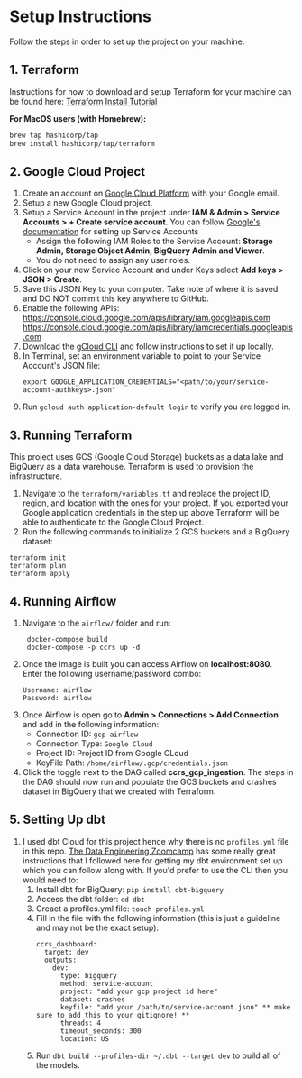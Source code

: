 # Setup Instructions
Follow the steps in order to set up the project on your machine.

## 1. Terraform
Instructions for how to download and setup Terraform for your machine can be found here: [Terraform Install Tutorial](https://developer.hashicorp.com/terraform/tutorials/aws-get-started/install-cli)  

**For MacOS users (with Homebrew):**
```bash
brew tap hashicorp/tap
brew install hashicorp/tap/terraform
```

## 2. Google Cloud Project
   1. Create an account on [Google Cloud Platform](https://cloud.google.com/) with your Google email.
   2. Setup a new Google Cloud project.
   3. Setup a Service Account in the project under **IAM & Admin > Service Accounts > + Create service account**. You can follow [Google's documentation](https://cloud.google.com/iam/docs/service-accounts-create) for setting up Service Accounts
      -  Assign the following IAM Roles to the Service Account: **Storage Admin, Storage Object Admin, BigQuery Admin and Viewer**.
      -  You do not need to assign any user roles.
   4. Click on your new Service Account and under Keys select **Add keys > JSON > Create**.
   8. Save this JSON Key to your computer. Take note of where it is saved and DO NOT commit this key anywhere to GitHub.
   11. Enable the following APIs:
        https://console.cloud.google.com/apis/library/iam.googleapis.com
        https://console.cloud.google.com/apis/library/iamcredentials.googleapis.com
   12. Download the [gCloud CLI](https://cloud.google.com/sdk/docs/install) and follow instructions to set it up locally.
   13. In Terminal, set an environment variable to point to your Service Account's JSON file:
       ```
       export GOOGLE_APPLICATION_CREDENTIALS="<path/to/your/service-account-authkeys>.json"
       ```
   15. Run `gcloud auth application-default login` to verify you are logged in.
  
  ## 3. Running Terraform
   This project uses GCS (Google Cloud Storage) buckets as a data lake and BigQuery as a data warehouse. Terraform is used to provision the infrastructure.
   1. Navigate to the `terraform/variables.tf` and replace the project ID, region, and location with the ones for your project. If you exported your Google application credentials in the step up above Terraform will be able to authenticate to the Google Cloud Project.
   2. Run the following commands to initialize 2 GCS buckets and a BigQuery dataset:
   ```
   terraform init
   terraform plan
   terraform apply
   ```

## 4. Running Airflow
   1. Navigate to the `airflow/` folder and run:
      ```
       docker-compose build
       docker-compose -p ccrs up -d
      ```
   2. Once the image is built you can access Airflow on **localhost:8080**. Enter the following username/password combo:
      ```
      Username: airflow
      Password: airflow
      ```
   3. Once Airflow is open go to **Admin > Connections > Add Connection** and add in the following information:
      - Connection ID: `gcp-airflow`
      - Connection Type: `Google Cloud`
      - Project ID: Project ID from Google CLoud
      - KeyFile Path: `/home/airflow/.gcp/credentials.json`
   4. Click the toggle next to the DAG called **ccrs_gcp_ingestion**. The steps in the DAG should now run and populate the GCS buckets and crashes dataset in BigQuery that we created with Terraform.

## 5. Setting Up dbt  
   1. I used dbt Cloud for this project hence why there is no `profiles.yml` file in this repo. [The Data Engineering Zoomcamp](https://github.com/DataTalksClub/data-engineering-zoomcamp/blob/main/04-analytics-engineering/dbt_cloud_setup.md) has some really great instructions that I followed here for getting my dbt environment set up which you can follow along with. If you'd prefer to use the CLI then you would need to:
      1. Install dbt for BigQuery: `pip install dbt-bigquery`
      2. Access the dbt folder: `cd dbt`
      3. Creaet a profiles.yml file: `touch profiles.yml`
      4. Fill in the file with the following information (this is just a guideline and may not be the exact setup):
         ```
         ccrs_dashboard:
           target: dev
           outputs:
             dev:
               type: bigquery
               method: service-account
               project: "add your gcp project id here"
               dataset: crashes
               keyfile: "add your /path/to/service-account.json" ** make sure to add this to your gitignore! **
               threads: 4
               timeout_seconds: 300
               location: US
         ```
      5. Run `dbt build --profiles-dir ~/.dbt --target dev` to build all of the models.
